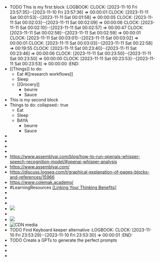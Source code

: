 - TODO This is my first block
  :LOGBOOK:
  CLOCK: [2023-11-10 Fri 23:57:35]--[2023-11-10 Fri 23:57:36] =>  00:00:01
  CLOCK: [2023-11-11 Sat 00:01:53]--[2023-11-11 Sat 00:01:58] =>  00:00:05
  CLOCK: [2023-11-11 Sat 00:02:03]--[2023-11-11 Sat 00:02:09] =>  00:00:06
  CLOCK: [2023-11-11 Sat 00:02:10]--[2023-11-11 Sat 00:02:57] =>  00:00:47
  CLOCK: [2023-11-11 Sat 00:02:58]--[2023-11-11 Sat 00:02:59] =>  00:00:01
  CLOCK: [2023-11-11 Sat 00:03:01]--[2023-11-11 Sat 00:03:02] =>  00:00:01
  CLOCK: [2023-11-11 Sat 00:03:03]--[2023-11-11 Sat 00:22:58] =>  00:19:55
  CLOCK: [2023-11-11 Sat 00:23:40]--[2023-11-11 Sat 00:23:46] =>  00:00:06
  CLOCK: [2023-11-11 Sat 00:23:50]--[2023-11-11 Sat 00:23:50] =>  00:00:00
  CLOCK: [2023-11-11 Sat 00:23:53]--[2023-11-11 Sat 00:23:53] =>  00:00:00
  :END:
- [[Things]] to do:
	- Eat #[[research workflows]]
	- Sleep
	- [[Grocery]]
		- beurre
		- Sauce
- This is my second block
- Things to do:
  collapsed:: true
	- Eat
	- Sleep
	- BAYA
		- beurre
		- Sauce
-
-
-
-
- https://www.assemblyai.com/blog/how-to-run-openais-whisper-speech-recognition-model/#openai-whisper-analysis
- https://www.assemblyai.com/
- https://discuss.logseq.com/t/graphical-explanation-of-pages-blocks-and-references/15966
- https://www.colemak.academy/
- #LearningResources [[Linking Your Thinking Benefits]](https://www.linkingyourthinking.com/)
-
-
-
- ![](https://i.stack.imgur.com/7Cu9Z.jpg)
-
- ![](https://miro.medium.com/v2/resize:fit:4800/format:webp/0*IUG4AhjJRfVfZyJg.png)
- ![CDN media](https://i.redd.it/gmb25yababy51.jpg)
- TODO Find Keyboard keeper alternative
  :LOGBOOK:
  CLOCK: [2023-11-10 Fri 23:53:29]--[2023-11-10 Fri 23:53:30] =>  00:00:01
  :END:
- TODO Create a GPTs to generate the perfect prompts
-
-
-